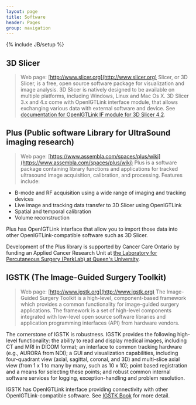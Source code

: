 ```yaml
---
layout: page
title: Software 
header: Pages
group: navigation
---
```

{% include JB/setup %}


## 3D Slicer
> Web page: [http://www.slicer.org](http://www.slicer.org)
Slicer, or 3D Slicer, is a free, open source software package for visualization and image analysis. 3D Slicer is natively designed to be available on multiple platforms, including Windows, Linux and Mac Os X. 3D Slicer 3.x and 4.x come with OpenIGTLink interface module, that allows exchanging various data with external software and device. See [documentation for OpenIGTLink IF module for 3D Slicer 4.2](http://www.slicer.org/slicerWiki/index.php/Documentation/4.2/Modules/OpenIGTLinkIF).


## Plus (Public software Library for UltraSound imaging research) 
> Web page: [https://www.assembla.com/spaces/plus/wiki](https://www.assembla.com/spaces/plus/wiki)
Plus is a software package containing library functions and applications for tracked ultrasound image acquisition, calibration, and processing. Features include:

* B-mode and RF acquisition using a wide range of imaging and tracking devices
* Live image and tracking data transfer to 3D Slicer using OpenIGTLink
* Spatial and temporal calibration
* Volume reconstruction

Plus has OpenIGTLink interface that allow you to import those data into other OpenIGTLink-compatible software such as 3D Slicer.

Development of the Plus library is supported by Cancer Care Ontario by funding an Applied Cancer Research Unit at [the Laboratory for Percutaneous Surgery (PerkLab) at Queen's University](http://perk.cs.queensu.ca).


## IGSTK (The Image-Guided Surgery Toolkit)
> Web page: [http://www.igstk.org](http://www.igstk.org)
The Image-Guided Surgery Toolkit is a high-level, component-based framework which provides a common functionality for image-guided surgery applications. The framework is a set of high-level components integrated with low-level open source software libraries and application programming interfaces (API) from hardware vendors.

The cornerstone of IGSTK is robustness. IGSTK provides the following high-level functionality: the ability to read and display medical images, including CT and MRI in DICOM format; an interface to common tracking hardware (e.g., AURORA from NDI); a GUI and visualization capabilities, including four-quadrant view (axial, sagittal, coronal, and 3D) and multi-slice axial view (from 1 x 1 to many by many, such as 10 x 10); point based registration and a means for selecting these points; and robust common internal software services for logging, exception-handling and problem resolution.

IGSTK has OpenIGTLink interface providing connectivity with other OpenIGTLink-compatible software. See [IGSTK Book](http://igstk.org/IGSTK/img/IGSTKTheBookV2.pdf) for more detail.
